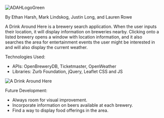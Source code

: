 
![ADAHLogoGreen](https://user-images.githubusercontent.com/78819957/121971939-ec8d7e00-cd47-11eb-8f45-93aec3b33842.png)

By Ethan Harsh, Mark Lindskog, Justin Long, and Lauren Rowe

A Drink Around Here is a brewery search application.  When the user inputs their location, it will display information on breweries nearby.  Clicking onto a listed brewery opens a window with location information, and it also searches the area for entertainment events the user might be interested in and will also display the current weather.

Technologies Used:
 - APIs: OpenBreweryDB, Ticketmaster, OpenWeather
 - Libraries: Zurb Foundation, jQuery, Leaflet CSS and JS

![A Drink Around Here](https://user-images.githubusercontent.com/78819957/121972077-3bd3ae80-cd48-11eb-826a-890604dc2c9a.gif)

Future Development:
 - Always room for visual improvement.
 - Incorporate information on beers available at each brewery.
 - Find a way to display food offerings in the area.
